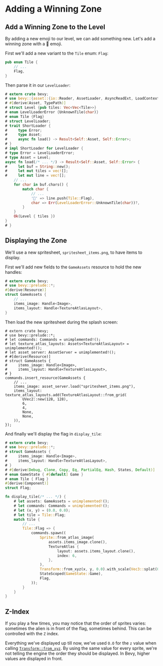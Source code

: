 # Adding a Winning Zone

## Add a Winning Zone to the Level

By adding a new emoji to our level, we can add something new. Let's add a winning zone with a 🏁 emoji.

First we'll add a new variant to the `Tile` enum: `Flag`:

```rust
pub enum Tile {
    // ...
    Flag,
}
```

Then parse it in our `LevelLoader`:

```rust
# extern crate bevy;
# use bevy::{asset::{io::Reader, AssetLoader, AsyncReadExt, LoadContext}, prelude::*};
# #[derive(Asset, TypePath)]
# struct Level {pub tiles: Vec<Vec<Tile>>}
# enum LevelLoaderError {UnknownTile(char)}
# enum Tile {Flag}
# struct LevelLoader;
# trait ShortLoader {
#     type Error;
#     type Asset;
#     async fn load() -> Result<Self::Asset, Self::Error>;
# }
# impl ShortLoader for LevelLoader {
# type Error = LevelLoaderError;
# type Asset = Level;
async fn load(/* ... */) -> Result<Self::Asset, Self::Error> {
#     let buf = String::new();
#     let mut tiles = vec![];
#     let mut line = vec![];
    // ...
    for char in buf.chars() {
        match char {
            // ...
            '🏁' => line.push(Tile::Flag),
            char => Err(LevelLoaderError::UnknownTile(char))?,
        }
    }
    Ok(Level { tiles })
}
# }
```

## Displaying the Zone

We'll use a new spritesheet, `spritesheet_items.png`, to have items to display.

First we'll add new fields to the `GameAssets` resource to hold the new handles:

```rust
# extern crate bevy;
# use bevy::prelude::*;
#[derive(Resource)]
struct GameAssets {
    // ...
    items_image: Handle<Image>,
    items_layout: Handle<TextureAtlasLayout>,
}
```

Then load the new spritesheet during the splash screen:

```rust,no_run
# extern crate bevy;
# use bevy::prelude::*;
# let commands: Commands = unimplemented!();
# let texture_atlas_layouts: Assets<TextureAtlasLayout> = unimplemented!();
# let asset_server: AssetServer = unimplemented!();
# #[derive(Resource)]
# struct GameAssets {
#     items_image: Handle<Image>,
#     items_layout: Handle<TextureAtlasLayout>,
# }
commands.insert_resource(GameAssets {
    // ...
    items_image: asset_server.load("spritesheet_items.png"),
    items_layout: texture_atlas_layouts.add(TextureAtlasLayout::from_grid(
        UVec2::new(128, 128),
        6,
        4,
        None,
        None,
    )),
});
```

And finally we'll display the flag in `display_tile`:

```rust
# extern crate bevy;
# use bevy::prelude::*;
# struct GameAssets {
#     items_image: Handle<Image>,
#     items_layout: Handle<TextureAtlasLayout>,
# }
# #[derive(Debug, Clone, Copy, Eq, PartialEq, Hash, States, Default)]
# enum GameState { #[default] Game }
# enum Tile { Flag }
#[derive(Component)]
struct Flag;

fn display_tile(/* ... */) {
    # let assets: GameAssets = unimplemented!();
    # let commands: Commands = unimplemented!();
    # let (x, y) = (0.0, 0.0);
    # let tile = Tile::Flag;
    match tile {
        // ...
        Tile::Flag => {
            commands.spawn((
                Sprite::from_atlas_image(
                    assets.items_image.clone(),
                    TextureAtlas {
                        layout: assets.items_layout.clone(),
                        index: 6,
                    },
                ),
                Transform::from_xyz(x, y, 0.0).with_scale(Vec3::splat(0.5)),
                StateScoped(GameState::Game),
                Flag,
            ));
        }
    }
}
```

## Z-Index

If you play a few times, you may notice that the order of sprites varies: sometimes the alien is in front of the flag, sometimes behind. This can be controlled with the `Z` index.

Everything we've displayed up till now, we've used `O.O` for the `z` value when calling [`Transform::from_xyz`](https://docs.rs/bevy/0.15.0-rc.2/bevy/transform/components/struct.Transform.html#method.from_xyz). By using the same value for every sprite, we're not telling the engine the order they should be displayed. In Bevy, higher values are displayed in front.
